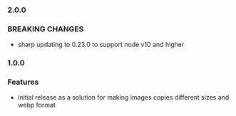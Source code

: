 
### 2.0.0
### BREAKING CHANGES
- sharp updating to 0.23.0 to support node v10 and higher

### 1.0.0
### Features
- initial release as a solution for making images copies different sizes and webp format
